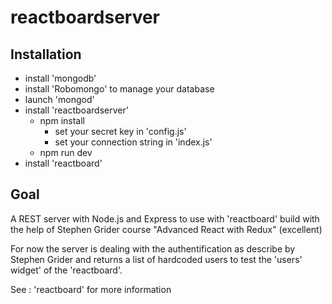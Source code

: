 # reactboardserver

## Installation

* install 'mongodb'
* install 'Robomongo' to manage your database
* launch 'mongod'
* install 'reactboardserver'
  * npm install
    * set your secret key in 'config.js'
    * set your connection string in 'index.js'
  * npm run dev
* install 'reactboard'

## Goal

A REST server with Node.js and Express to use with 'reactboard'
build with the help of Stephen Grider course "Advanced React with Redux" (excellent)

For now the server is dealing with the authentification as describe by Stephen Grider
and returns a list of hardcoded users to test the 'users' widget' of the 'reactboard'. 

See : 'reactboard' for more information




